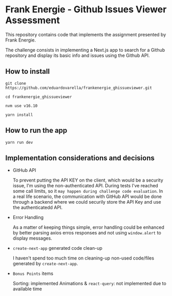 # Frank Energie - Github Issues Viewer Assessment

This repository contains code that implements the assignment presented by Frank Energie.

The challenge consists in implementing a Next.js app to search for a Github repository and display its basic info and issues using the Github API.

## How to install
```
git clone https://github.com/eduardovarella/frankenergie_ghissueviewer.git

cd frankenergie_ghissueviewer

nvm use v16.10

yarn install
```

## How to run the app
```
yarn run dev
```

## Implementation considerations and decisions

- GitHub API

    To prevent putting the API KEY on the client, which would be a security issue, I'm using the non-authenticated API. During tests I've reached some call limits, so it `may happen during challenge code evaluation`. In a real life scenario, the communication with GitHub API would be done through a backend where we could securily store the API Key and use the authenticatedd API.

- Error Handling

    As a matter of keeping things simple, error handling could be enhanced by better parsing axios erros responses and not using `window.alert` to display messages.

- `create-next-app` generated code clean-up

    I haven't spend too much time on cleaning-up non-used code/files generated by `create-next-app`.

- `Bonus Points` items

    Sorting: implemented
    Animations & `react-query`: not implemented due to available time

